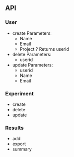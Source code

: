 ## API

### User
* create
Parameters:
   * Name
   * Email
   * Project ?
Returns userid
* delete
Parameters:
   * userid
* update
Parameters:
   * userid
   * Name
   * Email

### Experiment
* create
* delete
* update

### Results
* add
* export
* summary